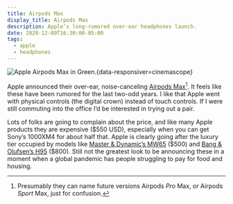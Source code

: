 ```yaml
---
title: Airpods Max
display_title: Airpods Max
description: Apple’s long-rumored over-ear headphones launch.
date: 2020-12-09T16:30:00-05:00
tags:
  - apple
  - headphones
---
```


![Apple Airpods Max in Green.](airpods-max-green.jpg "Image © Apple"){data-responsiver=cinemascope}

Apple announced their over-ear, noise-canceling [Airpods Max](http://apple.com/airpods-max/)[^1]. It feels like these have been rumored for the last two-odd years. I like that Apple went with physical controls (the digital crown) instead of touch controls. If I were still commuting into the office I’d be interested in trying out a pair.

Lots of folks are going to complain about the price, and like many Apple products they are expensive (\$550 USD), especially when you can get Sony’s 1000XM4 for about half that. Apple is clearly going after the luxury tier occupied by models like [Master & Dynamic’s MW65](https://www.masterdynamic.com/products/mw65-active-noise-cancelling-wireless-headphones) (\$500) and [Bang & Olufsen’s H95](https://www.masterdynamic.com/products/mw65-active-noise-cancelling-wireless-headphones) (\$800). Still not the greatest look to be announcing these in a moment when a global pandemic has people struggling to pay for food and housing.

[^1]: Presumably they can name future versions Airpods *Pro* Max, or Airpods *Sport* Max, just for confusion. 